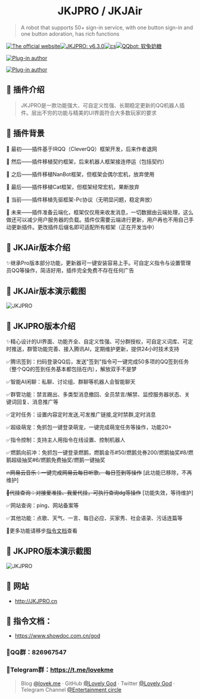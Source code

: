 <h1 align="center">JKJPRO / JKJAir</h1>

> A robot that supports 50+ sign-in service, with one button sign-in and one button adoration, has rich functions

[![The official website](https://img.shields.io/badge/网站-JKJPRO.cn-or?style=flat-square&logo=html5)](http://JKJPRO.cn/)[![JKJPRO: v6.3.0](https://img.shields.io/github/v/release/LovelyGod3/JKJPRO?label=JKJPRO&style=flat-square&logo=github)](https://github.com/LovelyGod3/JKJPRO/)[![cs](https://img.shields.io/badge/QQ群-2924070927-blue?style=flat-square&logo=tencent-qq)](https://jq.qq.com/?_wv=1027&k=5xYS9qX)[![QQbot: 软兔奶糖](https://img.shields.io/badge/QQbot-软兔奶糖-red?style=flat-square&logo=tencent-qq)](http://lovek.top/)

[![Plug-in author](https://img.shields.io/badge/插件作者-小凯大大-blue?style=flat-square&logo=tencent-qq)](https://wpa.qq.com/msgrd?v=3&uin=1544545655&site=qq&menu=yes)

[![Plug-in author](https://img.shields.io/badge/Telegram群-Entertainment—_circle-or?style=flat-square&logo=tencent-qq)](https://t.me/lovekme)

## 🍰 插件介绍

> JKJPRO是一款功能强大、可自定义性强、长期稳定更新的QQ机器人插件。层出不穷的功能与精美的UI界面符合大多数玩家的要求

## 🍰 插件背景

🔖 最初——插件基于IRQQ（CleverQQ）框架开发，后来作者退网

🔖 然后——插件移植契约框架，后来机器人框架接连停运（包括契约）

🔖 之后——插件移植NanBot框架，但框架会偶尔宏机，放弃使用

🔖 最后——插件移植Cat框架，但框架经常宏机，果断放弃

🎨 当前——插件移植先驱框架-Pc协议（无明显问题，稳定奔放）

🔖 未来——插件准备云端化，框架仅仅用来收发消息，一切数据由云端处理，这么做还可以减少用户服务器的负载。插件仅需要云端进行更新，用户再也不用自己手动更新插件。更改插件后缀名即可适配所有框架（正在开发当中）

## 🍰 JKJAir版本介绍

✨继承Pro版本部分功能，更新器可一键安装容易上手。可自定义指令与设置管理员QQ等操作，简洁好用，插件完全免费不存在任何广告

## 🍰 JKJAir版本演示截图

![JKJPRO](https://cdn.jsdelivr.net/gh/LovelyGod3/PicGo/img/JKJAIRJT.PNG)

## 🍰 JKJPRO版本介绍

✨精心设计的UI界面、功能齐全、自定义性强、可分群授权，可自定义词库、可定时推送，群管功能完善、接入腾讯AI，定期维护更新，提供24小时技术支持

✅腾讯签到：扫码登录QQ后，发送"签到"指令可一键完成50多项的QQ签到任务（整个QQ的签到任务基本都包括在内），解放双手不是梦

✅智能AI闲聊：私聊、讨论组、群聊等机器人会智能聊天

✅群管功能：禁言踢出、多类型消息撤回、全员禁言/解禁、监控服务器状态、关键词回复、消息推广等

✅定时任务：设置内容定时发送,可发推广链接,定时禁群,定时消息

✅超级萌宠：免抓包一键登录萌宠，一键完成萌宠任务等操作，功能20+

✅指令控制：支持主人用指令在线设置、控制机器人

✅燃鹅向前冲：免抓包一键登录燃鹅，燃鹅金币#50/燃鹅兑券200/燃鹅抽奖#8/燃鹅超级抽奖#6/燃鹅免费抽奖/燃鹅一键抽奖

~~🔥网易云音乐：一键完成网易云每日听歌、 每日签到等操作~~ [此功能已移除，不再维护]

~~🚧代挂查询：对接爱准挂、我爱代挂，可执行查询dg等操作~~  [功能失效，等待维护]

✅网站查询：ping、网站备案等

✅其他功能：点歌、天气、一言、每日必应、买家秀、社会语录、污话连篇等

🚀更多功能请移步[指令文档](#zlwd)查看

## 🍰 JKJPRO版本演示截图

![JKJPRO](https://cdn.jsdelivr.net/gh/cheng2924070927/PicGo/img/JKJPROCN2.PNG)


## 🍰 网站

- http://JKJPRO.cn

## <a id="zlwd">🍰 指令文档：</a>

- https://www.showdoc.com.cn/god

### 🍭QQ群：826967547

### 🍭Telegram群：https://t.me/lovekme

> Blog [@lovek.me](https://lovek.me) · GitHub [@Lovely God](https://github.com/LovelyGod3) · Twitter [@Lovely God](https://twitter.com/lovelygod3) · Telegram Channel [@Entertainment circle](https://t.me/lovekme)
